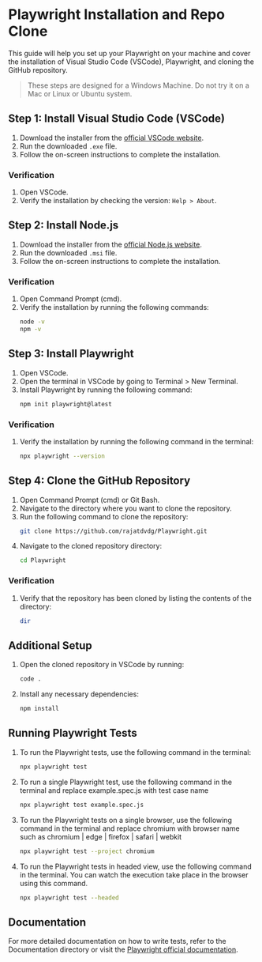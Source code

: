 # Playwright Installation and Repo Clone

This guide will help you set up your Playwright on your machine and cover the installation of Visual Studio Code (VSCode), Playwright, and cloning the GitHub repository.

> These steps are designed for a Windows Machine. Do not try it on a Mac or Linux or Ubuntu system.

## Step 1: Install Visual Studio Code (VSCode)

1. Download the installer from the [official VSCode website](https://code.visualstudio.com/Download).
2. Run the downloaded `.exe` file.
3. Follow the on-screen instructions to complete the installation.

### Verification

1. Open VSCode.
2. Verify the installation by checking the version: `Help > About`.

## Step 2: Install Node.js

1. Download the installer from the [official Node.js website](https://nodejs.org/).
2. Run the downloaded `.msi` file.
3. Follow the on-screen instructions to complete the installation.

### Verification

1. Open Command Prompt (cmd).
2. Verify the installation by running the following commands:
   ```sh
   node -v
   npm -v

## Step 3: Install Playwright

1. Open VSCode.
2. Open the terminal in VSCode by going to Terminal > New Terminal.
3. Install Playwright by running the following command:
   ```sh
   npm init playwright@latest

### Verification
1. Verify the installation by running the following command in the terminal:
   ```sh
   npx playwright --version

## Step 4: Clone the GitHub Repository
1. Open Command Prompt (cmd) or Git Bash.
2. Navigate to the directory where you want to clone the repository.
3. Run the following command to clone the repository:
   ```sh
   git clone https://github.com/rajatdvdg/Playwright.git
4. Navigate to the cloned repository directory:
   ```sh
   cd Playwright

### Verification
1. Verify that the repository has been cloned by listing the contents of the directory:
   ```sh
   dir

## Additional Setup
1. Open the cloned repository in VSCode by running:
   ```sh
   code .
2. Install any necessary dependencies:
   ```sh
   npm install
## Running Playwright Tests
1. To run the Playwright tests, use the following command in the terminal:
   ```sh
   npx playwright test

2. To run a single Playwright test, use the following command in the terminal and replace example.spec.js with test case name
   ```sh
   npx playwright test example.spec.js

3. To run the Playwright tests on a single browser, use the following command in the terminal and replace chromium with browser name such as chromium | edge | firefox | safari | webkit
   ```sh
   npx playwright test --project chromium

4. To run the Playwright tests in headed view, use the following command in the terminal. You can watch the execution take place in the browser using this command.
   ```sh
   npx playwright test --headed

## Documentation
For more detailed documentation on how to write tests, refer to the Documentation directory or visit the [Playwright official documentation](https://playwright.dev/docs/writing-tests).